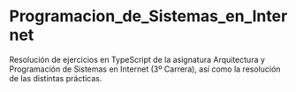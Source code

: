 # Programacion_de_Sistemas_en_Internet

Resolución de ejercicios en TypeScript de la asignatura Arquitectura y Programación de Sistemas en Internet (3º Carrera), así como la resolución de las distintas prácticas.
